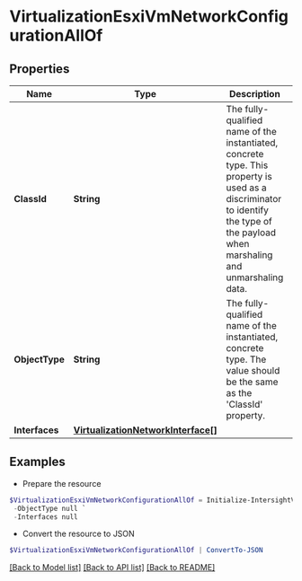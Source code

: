 # VirtualizationEsxiVmNetworkConfigurationAllOf
## Properties

Name | Type | Description | Notes
------------ | ------------- | ------------- | -------------
**ClassId** | **String** | The fully-qualified name of the instantiated, concrete type. This property is used as a discriminator to identify the type of the payload when marshaling and unmarshaling data. | [default to "virtualization.EsxiVmNetworkConfiguration"]
**ObjectType** | **String** | The fully-qualified name of the instantiated, concrete type. The value should be the same as the &#39;ClassId&#39; property. | [default to "virtualization.EsxiVmNetworkConfiguration"]
**Interfaces** | [**VirtualizationNetworkInterface[]**](VirtualizationNetworkInterface.md) |  | [optional] 

## Examples

- Prepare the resource
```powershell
$VirtualizationEsxiVmNetworkConfigurationAllOf = Initialize-IntersightVirtualizationEsxiVmNetworkConfigurationAllOf  -ClassId null `
 -ObjectType null `
 -Interfaces null
```

- Convert the resource to JSON
```powershell
$VirtualizationEsxiVmNetworkConfigurationAllOf | ConvertTo-JSON
```

[[Back to Model list]](../README.md#documentation-for-models) [[Back to API list]](../README.md#documentation-for-api-endpoints) [[Back to README]](../README.md)

